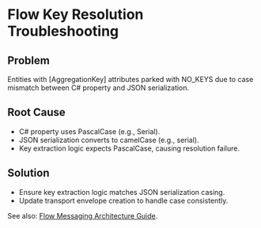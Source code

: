 # Flow Key Resolution Troubleshooting

## Problem

Entities with [AggregationKey] attributes parked with NO_KEYS due to case mismatch between C# property and JSON serialization.

## Root Cause

- C# property uses PascalCase (e.g., Serial).
- JSON serialization converts to camelCase (e.g., serial).
- Key extraction logic expects PascalCase, causing resolution failure.

## Solution

- Ensure key extraction logic matches JSON serialization casing.
- Update transport envelope creation to handle case consistently.

See also: [Flow Messaging Architecture Guide](../../guides/flow/flow-messaging-architecture.md).
